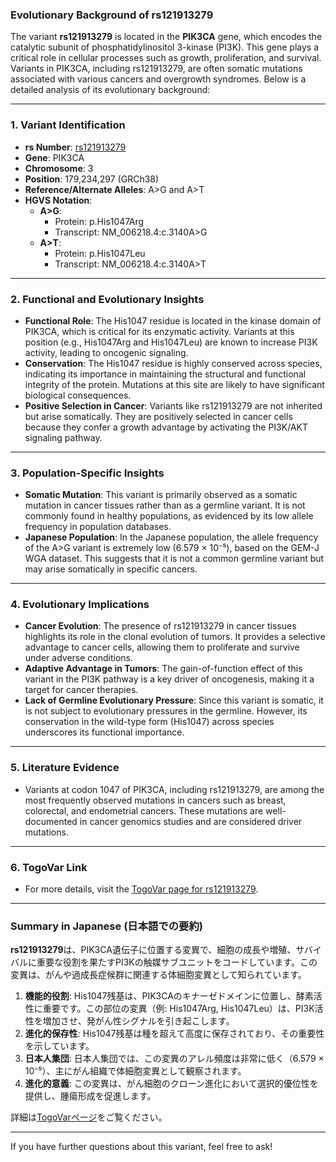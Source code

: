 ### Evolutionary Background of rs121913279

The variant **rs121913279** is located in the **PIK3CA** gene, which encodes the catalytic subunit of phosphatidylinositol 3-kinase (PI3K). This gene plays a critical role in cellular processes such as growth, proliferation, and survival. Variants in PIK3CA, including rs121913279, are often somatic mutations associated with various cancers and overgrowth syndromes. Below is a detailed analysis of its evolutionary background:

---

### 1. **Variant Identification**
- **rs Number**: [rs121913279](https://identifiers.org/dbsnp/rs121913279)
- **Gene**: PIK3CA
- **Chromosome**: 3
- **Position**: 179,234,297 (GRCh38)
- **Reference/Alternate Alleles**: A>G and A>T
- **HGVS Notation**:
  - **A>G**: 
    - Protein: p.His1047Arg
    - Transcript: NM_006218.4:c.3140A>G
  - **A>T**: 
    - Protein: p.His1047Leu
    - Transcript: NM_006218.4:c.3140A>T

---

### 2. **Functional and Evolutionary Insights**
- **Functional Role**: The His1047 residue is located in the kinase domain of PIK3CA, which is critical for its enzymatic activity. Variants at this position (e.g., His1047Arg and His1047Leu) are known to increase PI3K activity, leading to oncogenic signaling.
- **Conservation**: The His1047 residue is highly conserved across species, indicating its importance in maintaining the structural and functional integrity of the protein. Mutations at this site are likely to have significant biological consequences.
- **Positive Selection in Cancer**: Variants like rs121913279 are not inherited but arise somatically. They are positively selected in cancer cells because they confer a growth advantage by activating the PI3K/AKT signaling pathway.

---

### 3. **Population-Specific Insights**
- **Somatic Mutation**: This variant is primarily observed as a somatic mutation in cancer tissues rather than as a germline variant. It is not commonly found in healthy populations, as evidenced by its low allele frequency in population databases.
- **Japanese Population**: In the Japanese population, the allele frequency of the A>G variant is extremely low (6.579 × 10⁻⁵), based on the GEM-J WGA dataset. This suggests that it is not a common germline variant but may arise somatically in specific cancers.

---

### 4. **Evolutionary Implications**
- **Cancer Evolution**: The presence of rs121913279 in cancer tissues highlights its role in the clonal evolution of tumors. It provides a selective advantage to cancer cells, allowing them to proliferate and survive under adverse conditions.
- **Adaptive Advantage in Tumors**: The gain-of-function effect of this variant in the PI3K pathway is a key driver of oncogenesis, making it a target for cancer therapies.
- **Lack of Germline Evolutionary Pressure**: Since this variant is somatic, it is not subject to evolutionary pressures in the germline. However, its conservation in the wild-type form (His1047) across species underscores its functional importance.

---

### 5. **Literature Evidence**
- Variants at codon 1047 of PIK3CA, including rs121913279, are among the most frequently observed mutations in cancers such as breast, colorectal, and endometrial cancers. These mutations are well-documented in cancer genomics studies and are considered driver mutations.

---

### 6. **TogoVar Link**
- For more details, visit the [TogoVar page for rs121913279](https://togovar.org).

---

### Summary in Japanese (日本語での要約)

**rs121913279**は、PIK3CA遺伝子に位置する変異で、細胞の成長や増殖、サバイバルに重要な役割を果たすPI3Kの触媒サブユニットをコードしています。この変異は、がんや過成長症候群に関連する体細胞変異として知られています。

1. **機能的役割**: His1047残基は、PIK3CAのキナーゼドメインに位置し、酵素活性に重要です。この部位の変異（例: His1047Arg, His1047Leu）は、PI3K活性を増加させ、発がん性シグナルを引き起こします。
2. **進化的保存性**: His1047残基は種を超えて高度に保存されており、その重要性を示しています。
3. **日本人集団**: 日本人集団では、この変異のアレル頻度は非常に低く（6.579 × 10⁻⁵）、主にがん組織で体細胞変異として観察されます。
4. **進化的意義**: この変異は、がん細胞のクローン進化において選択的優位性を提供し、腫瘍形成を促進します。

詳細は[TogoVarページ](https://togovar.org)をご覧ください。

---

If you have further questions about this variant, feel free to ask!